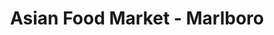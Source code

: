 ---
title: "Asian Food Market - Marlboro"
url: /marlboro/asian-food-market-marlboro/
shop: Supermarkt
---